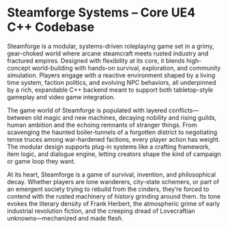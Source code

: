 # Steamforge Systems – Core UE4 C++ Codebase



Steamforge is a modular, systems-driven roleplaying game set in a grimy, gear-choked world where arcane steamcraft meets rusted industry and fractured empires. Designed with flexibility at its core, it blends high-concept world-building with hands-on survival, exploration, and community simulation. Players engage with a reactive environment shaped by a living time system, faction politics, and evolving NPC behaviors, all underpinned by a rich, expandable C++ backend meant to support both tabletop-style gameplay and video game integration.

The game world of Steamforge is populated with layered conflicts—between old magic and new machines, decaying nobility and rising guilds, human ambition and the echoing remnants of stranger things. From scavenging the haunted boiler-tunnels of a forgotten district to negotiating tense truces among war-hardened factions, every player action has weight. The modular design supports plug-in systems like a crafting framework, item logic, and dialogue engine, letting creators shape the kind of campaign or game loop they want.

At its heart, Steamforge is a game of survival, invention, and philosophical decay. Whether players are lone wanderers, city-state schemers, or part of an emergent society trying to rebuild from the cinders, they’re forced to contend with the rusted machinery of history grinding around them. Its tone evokes the literary density of Frank Herbert, the atmospheric grime of early industrial revolution fiction, and the creeping dread of Lovecraftian unknowns—mechanized and made flesh.

